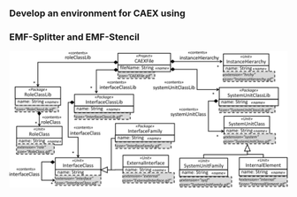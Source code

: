 ### Develop an environment for CAEX using 
### EMF-Splitter and EMF-Stencil



![Excerpt of the CAEX meta-model annotated with the fragmentation strategy](../assets/img/fragmentation_pattern_AML.png)
